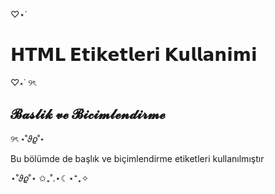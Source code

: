 ♡⋆˙ <h1>𝗛𝗧𝗠𝗟 𝗘𝘁𝗶𝗸𝗲𝘁𝗹𝗲𝗿𝗶 𝗞𝘂𝗹𝗹𝗮𝗻𝗶𝗺𝗶</h1> ♡⋆˙
୨ৎ <h2>𝓑𝓪𝓼𝓵𝓲𝓴 𝓿𝓮 𝓑𝓲𝓬𝓲𝓶𝓵𝓮𝓷𝓭𝓲𝓻𝓶𝓮</h2> ୨ৎ
⋆˚𝜗𝜚˚⋆ <p>Bu bölümde de başlık ve biçimlendirme etiketleri kullanılmıştır</p> ⋆˚𝜗𝜚˚⋆
✩₊˚.⋆☾⋆⁺₊✧
